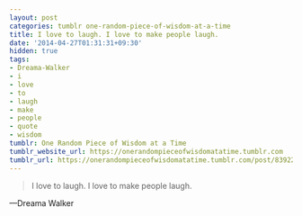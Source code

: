 ```yaml
---
layout: post
categories: tumblr one-random-piece-of-wisdom-at-a-time
title: I love to laugh. I love to make people laugh.
date: '2014-04-27T01:31:31+09:30'
hidden: true
tags:
- Dreama-Walker
- i
- love
- to
- laugh
- make
- people
- quote
- wisdom
tumblr: One Random Piece of Wisdom at a Time
tumblr_website_url: https://onerandompieceofwisdomatatime.tumblr.com
tumblr_url: https://onerandompieceofwisdomatatime.tumblr.com/post/83922681232/i-love-to-laugh-i-love-to-make-people-laugh
---
```

> I love to laugh. I love to make people laugh.

—Dreama Walker

